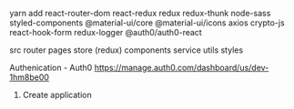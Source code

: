 yarn add react-router-dom react-redux redux redux-thunk node-sass styled-components @material-ui/core @material-ui/icons axios crypto-js react-hook-form redux-logger
@auth0/auth0-react

src
  router
  pages
  store (redux)
  components
  service
  utils
  styles

Authenication - Auth0
https://manage.auth0.com/dashboard/us/dev-1hm8be00
1. Create application